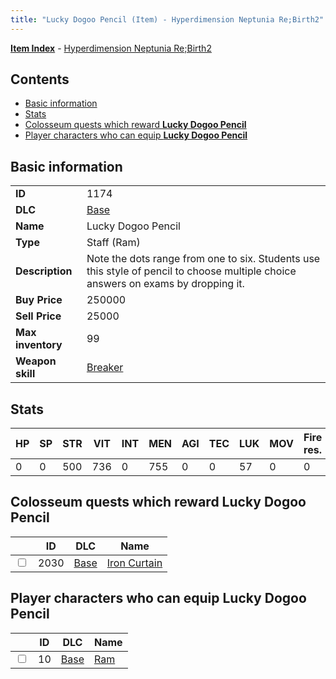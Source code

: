 ```yaml
---
title: "Lucky Dogoo Pencil (Item) - Hyperdimension Neptunia Re;Birth2"
---
```


[**Item Index**](/neptunia/rb2/item/index.html) - [Hyperdimension Neptunia Re;Birth2](/neptunia/rb2)

## Contents

- [Basic information](#basic-information)
- [Stats](#stats)
- [Colosseum quests which reward **Lucky Dogoo Pencil**](#colosseum-quests-which-reward-lucky-dogoo-pencil)
- [Player characters who can equip **Lucky Dogoo Pencil**](#player-characters-who-can-equip-lucky-dogoo-pencil)

## Basic information

|   |   |
| -- | -- |
| **ID** | 1174 |
| **DLC** | [Base](/neptunia/rb2/dlc/0-base.html) |
| **Name** | Lucky Dogoo Pencil |
| **Type** | Staff (Ram) |
| **Description** | Note the dots range from one to six. Students use this style of pencil to choose multiple choice answers on exams by dropping it. |
| **Buy Price** | 250000 |
| **Sell Price** | 25000 |
| **Max inventory** | 99 |
| **Weapon skill** | [Breaker](/neptunia/rb2/skill/0-603-breaker.html) |

## Stats

| HP | SP | STR | VIT | INT | MEN | AGI | TEC | LUK | MOV | Fire res. | Ice res. | Wind res. | Lightning res. |
| -- | -- | --- | --- | --- | --- | --- | --- | --- | --- | --------- | -------- | --------- | -------------- |
| 0 | 0 | 500 | 736 | 0 | 755 | 0 | 0 | 57 | 0 | 0 | 0 | 0 | 0 |

## Colosseum quests which reward **Lucky Dogoo Pencil**

|    | ID | DLC | Name |
| -- | -- | --- | ---- |
| <input type="checkbox" id="rb2-colosseum-0-2030" class="trackbox" /> | 2030 | [Base](/neptunia/rb2/dlc/0-base.html) | [Iron Curtain](/neptunia/rb2/colosseum/0-2030-iron-curtain.html) |

## Player characters who can equip **Lucky Dogoo Pencil**

|    | ID | DLC | Name |
| -- | -- | --- | ---- |
| <input type="checkbox" id="rb2-player-0-10" class="trackbox" /> | 10 | [Base](/neptunia/rb2/dlc/0-base.html) | [Ram](/neptunia/rb2/player/0-10-ram.html) |